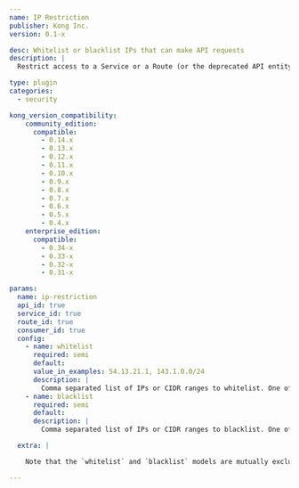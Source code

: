 ```yaml
---
name: IP Restriction
publisher: Kong Inc.
version: 0.1-x

desc: Whitelist or blacklist IPs that can make API requests
description: |
  Restrict access to a Service or a Route (or the deprecated API entity) by either whitelisting or blacklisting IP addresses. Single IPs, multiple IPs or ranges in [CIDR notation](https://en.wikipedia.org/wiki/Classless_Inter-Domain_Routing#CIDR_notation) like `10.10.10.0/24` can be used.

type: plugin
categories:
  - security

kong_version_compatibility:
    community_edition:
      compatible:
        - 0.14.x
        - 0.13.x
        - 0.12.x
        - 0.11.x
        - 0.10.x
        - 0.9.x
        - 0.8.x
        - 0.7.x
        - 0.6.x
        - 0.5.x
        - 0.4.x
    enterprise_edition:
      compatible:
        - 0.34-x
        - 0.33-x
        - 0.32-x
        - 0.31-x

params:
  name: ip-restriction
  api_id: true
  service_id: true
  route_id: true
  consumer_id: true
  config:
    - name: whitelist
      required: semi
      default:
      value_in_examples: 54.13.21.1, 143.1.0.0/24
      description: |
        Comma separated list of IPs or CIDR ranges to whitelist. One of `config.whitelist` or `config.blacklist` must be specified.
    - name: blacklist
      required: semi
      default:
      description: |
        Comma separated list of IPs or CIDR ranges to blacklist. One of `config.whitelist` or `config.blacklist` must be specified.

  extra: |

    Note that the `whitelist` and `blacklist` models are mutually exclusive in their usage, as they provide complimentary approaches. That is, you cannot configure the plugin with both `whitelist` and `blacklist` configurations. An `whitelist` provides a positive security model, in which the configured CIDR ranges are allowed access to the resource, and all others are inherently rejected. By contrast, a `blacklist` configuration provides a negative security model, in which certain CIDRS are explicitly denied access to the resource (and all others are inherently allowed).

---
```

